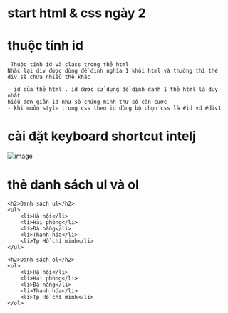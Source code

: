 # start html & css ngày 2

# thuộc tính id
```
 Thuộc tính id và class trong thẻ html
Nhắc lại div được dùng để định nghĩa 1 khối html và thường thì thẻ
div sẽ chứa nhiểu thẻ khác

- id của thẻ html . id được sử dụng để dịnh danh 1 thẻ html là duy nhất 
hiểu đơn giản id như số chứng minh thư số căn cước 
- khi muốn style trong css theo id dùng bộ chọn css là #id vd #div1
```
# cài đặt keyboard shortcut intelj
![image](https://user-images.githubusercontent.com/6966136/160280336-7bf0df46-607f-4e58-8a43-4125e5fa4320.png)
# thẻ danh sách ul và ol 
```
<h2>Danh sách ul</h2>
<ul>
    <li>Hà nội</li>
    <li>Hải phòng</li>
    <li>Đà nẵng</li>
    <li>Thanh hóa</li>
    <li>Tp Hồ chí minh</li>
</ul>

<h2>Danh sách ol</h2>
<ol>
    <li>Hà nội</li>
    <li>Hải phòng</li>
    <li>Đà nẵng</li>
    <li>Thanh hóa</li>
    <li>Tp Hồ chí minh</li>
</ol>
```